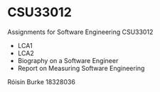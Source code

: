 # CSU33012
Assignments for Software Engineering CSU33012
  - LCA1
  - LCA2
  - Biography on a Software Engineer
  - Report on Measuring Software Engineering
  
  Róisín Burke 18328036

